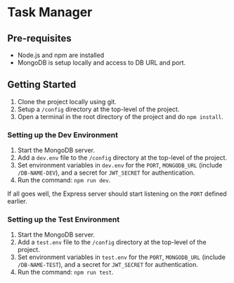 # Task Manager

## Pre-requisites
* Node.js and npm are installed
* MongoDB is setup locally and access to DB URL and port.

## Getting Started
1. Clone the project locally using git.
2. Setup a `/config` directory at the top-level of the project.
3. Open a terminal in the root directory of the project and do `npm install`.

### Setting up the Dev Environment
1. Start the MongoDB server.
2. Add a `dev.env` file to the `/config` directory at the top-level of the project.
3. Set environment variables in `dev.env` for the `PORT`, `MONGODB_URL` (include `/DB-NAME-DEV`), and a secret for `JWT_SECRET` for authentication.
4. Run the command: `npm run dev`.

If all goes well, the Express server should start listening on the `PORT` defined earlier.

### Setting up the Test Environment
1. Start the MongoDB server.
2. Add a `test.env` file to the `/config` directory at the top-level of the project.
3. Set environment variables in `test.env` for the `PORT`, `MONGODB_URL` (include `/DB-NAME-TEST`), and a secret for `JWT_SECRET` for authentication.
4. Run the command: `npm run test`.